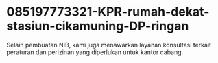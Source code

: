 # 085197773321-KPR-rumah-dekat-stasiun-cikamuning-DP-ringan
Selain pembuatan NIB, kami juga menawarkan layanan konsultasi terkait peraturan dan perizinan yang diperlukan untuk kantor cabang. 
